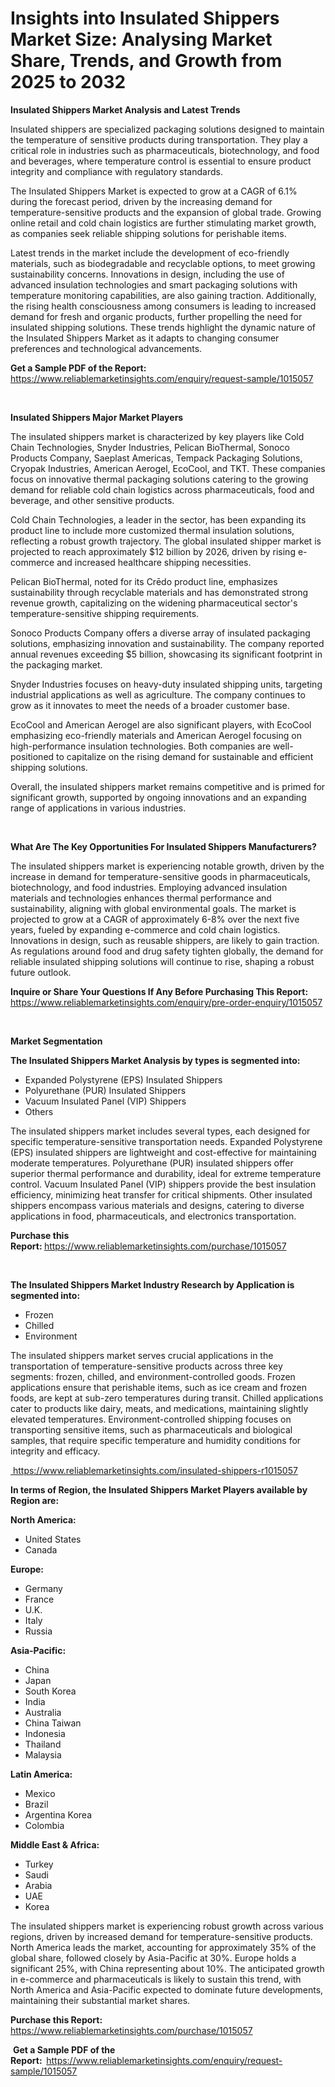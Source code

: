 <p><h1>Insights into Insulated Shippers Market Size: Analysing Market Share, Trends, and Growth from 2025 to 2032</h1></p><p><strong>Insulated Shippers Market Analysis and Latest Trends</strong></p>
<p><p>Insulated shippers are specialized packaging solutions designed to maintain the temperature of sensitive products during transportation. They play a critical role in industries such as pharmaceuticals, biotechnology, and food and beverages, where temperature control is essential to ensure product integrity and compliance with regulatory standards. </p><p>The Insulated Shippers Market is expected to grow at a CAGR of 6.1% during the forecast period, driven by the increasing demand for temperature-sensitive products and the expansion of global trade. Growing online retail and cold chain logistics are further stimulating market growth, as companies seek reliable shipping solutions for perishable items. </p><p>Latest trends in the market include the development of eco-friendly materials, such as biodegradable and recyclable options, to meet growing sustainability concerns. Innovations in design, including the use of advanced insulation technologies and smart packaging solutions with temperature monitoring capabilities, are also gaining traction. Additionally, the rising health consciousness among consumers is leading to increased demand for fresh and organic products, further propelling the need for insulated shipping solutions. These trends highlight the dynamic nature of the Insulated Shippers Market as it adapts to changing consumer preferences and technological advancements.</p></p>
<p><strong>Get a Sample PDF of the Report:&nbsp;</strong> <a href="https://www.reliablemarketinsights.com/enquiry/request-sample/1015057?utm_campaign=3364&utm_medium=2&utm_source=Github&utm_content=ia&utm_term=17042025&utm_id=insulated-shippers">https://www.reliablemarketinsights.com/enquiry/request-sample/1015057</a></p>
<p>&nbsp;</p>
<p><strong>Insulated Shippers Major Market Players</strong></p>
<p><p>The insulated shippers market is characterized by key players like Cold Chain Technologies, Snyder Industries, Pelican BioThermal, Sonoco Products Company, Saeplast Americas, Tempack Packaging Solutions, Cryopak Industries, American Aerogel, EcoCool, and TKT. These companies focus on innovative thermal packaging solutions catering to the growing demand for reliable cold chain logistics across pharmaceuticals, food and beverage, and other sensitive products.</p><p>Cold Chain Technologies, a leader in the sector, has been expanding its product line to include more customized thermal insulation solutions, reflecting a robust growth trajectory. The global insulated shipper market is projected to reach approximately $12 billion by 2026, driven by rising e-commerce and increased healthcare shipping necessities.</p><p>Pelican BioThermal, noted for its Crēdo product line, emphasizes sustainability through recyclable materials and has demonstrated strong revenue growth, capitalizing on the widening pharmaceutical sector's temperature-sensitive shipping requirements.</p><p>Sonoco Products Company offers a diverse array of insulated packaging solutions, emphasizing innovation and sustainability. The company reported annual revenues exceeding $5 billion, showcasing its significant footprint in the packaging market.</p><p>Snyder Industries focuses on heavy-duty insulated shipping units, targeting industrial applications as well as agriculture. The company continues to grow as it innovates to meet the needs of a broader customer base.</p><p>EcoCool and American Aerogel are also significant players, with EcoCool emphasizing eco-friendly materials and American Aerogel focusing on high-performance insulation technologies. Both companies are well-positioned to capitalize on the rising demand for sustainable and efficient shipping solutions.</p><p>Overall, the insulated shippers market remains competitive and is primed for significant growth, supported by ongoing innovations and an expanding range of applications in various industries.</p></p>
<p>&nbsp;</p>
<p><strong>What Are The Key Opportunities For Insulated Shippers Manufacturers?</strong></p>
<p><p>The insulated shippers market is experiencing notable growth, driven by the increase in demand for temperature-sensitive goods in pharmaceuticals, biotechnology, and food industries. Employing advanced insulation materials and technologies enhances thermal performance and sustainability, aligning with global environmental goals. The market is projected to grow at a CAGR of approximately 6-8% over the next five years, fueled by expanding e-commerce and cold chain logistics. Innovations in design, such as reusable shippers, are likely to gain traction. As regulations around food and drug safety tighten globally, the demand for reliable insulated shipping solutions will continue to rise, shaping a robust future outlook.</p></p>
<p><strong>Inquire or Share Your Questions If Any Before Purchasing This Report:</strong> <a href="https://www.reliablemarketinsights.com/enquiry/pre-order-enquiry/1015057?utm_campaign=3364&utm_medium=2&utm_source=Github&utm_content=ia&utm_term=17042025&utm_id=insulated-shippers">https://www.reliablemarketinsights.com/enquiry/pre-order-enquiry/1015057</a></p>
<p>&nbsp;</p>
<p><strong>Market Segmentation</strong></p>
<p><strong>The Insulated Shippers Market Analysis by types is segmented into:</strong></p>
<p><ul><li>Expanded Polystyrene (EPS) Insulated Shippers</li><li>Polyurethane (PUR) Insulated Shippers</li><li>Vacuum Insulated Panel (VIP) Shippers</li><li>Others</li></ul></p>
<p><p>The insulated shippers market includes several types, each designed for specific temperature-sensitive transportation needs. Expanded Polystyrene (EPS) insulated shippers are lightweight and cost-effective for maintaining moderate temperatures. Polyurethane (PUR) insulated shippers offer superior thermal performance and durability, ideal for extreme temperature control. Vacuum Insulated Panel (VIP) shippers provide the best insulation efficiency, minimizing heat transfer for critical shipments. Other insulated shippers encompass various materials and designs, catering to diverse applications in food, pharmaceuticals, and electronics transportation.</p></p>
<p><strong>Purchase this Report:&nbsp;</strong><a href="https://www.reliablemarketinsights.com/purchase/1015057?utm_campaign=3364&utm_medium=2&utm_source=Github&utm_content=ia&utm_term=17042025&utm_id=insulated-shippers">https://www.reliablemarketinsights.com/purchase/1015057</a></p>
<p>&nbsp;</p>
<p><strong>The Insulated Shippers Market Industry Research by Application is segmented into:</strong></p>
<p><ul><li>Frozen</li><li>Chilled</li><li>Environment</li></ul></p>
<p><p>The insulated shippers market serves crucial applications in the transportation of temperature-sensitive products across three key segments: frozen, chilled, and environment-controlled goods. Frozen applications ensure that perishable items, such as ice cream and frozen foods, are kept at sub-zero temperatures during transit. Chilled applications cater to products like dairy, meats, and medications, maintaining slightly elevated temperatures. Environment-controlled shipping focuses on transporting sensitive items, such as pharmaceuticals and biological samples, that require specific temperature and humidity conditions for integrity and efficacy.</p></p>
<p><a href="https://www.reliablemarketinsights.com/insulated-shippers-r1015057?utm_campaign=3364&utm_medium=2&utm_source=Github&utm_content=ia&utm_term=17042025&utm_id=insulated-shippers">&nbsp;https://www.reliablemarketinsights.com/insulated-shippers-r1015057</a></p>
<p><strong>In terms of Region, the Insulated Shippers Market Players available by Region are:</strong></p>
<p>
    <p> <strong> North America: </strong>
        <ul>
            <li>United States</li>
            <li>Canada</li>
        </ul>
        </p> 
    <p> <strong> Europe: </strong>
        <ul>
            <li>Germany</li>
            <li>France</li>
            <li>U.K.</li>
            <li>Italy</li>
            <li>Russia</li>
        </ul>
        </p> 
    <p> <strong> Asia-Pacific: </strong>
        <ul>
            <li>China</li>
            <li>Japan</li>
            <li>South Korea</li>
            <li>India</li>
            <li>Australia</li>
            <li>China Taiwan</li>
            <li>Indonesia</li>
            <li>Thailand</li>
            <li>Malaysia</li>
        </ul>
        </p> 
    <p> <strong> Latin America: </strong>
        <ul>
            <li>Mexico</li>
            <li>Brazil</li>
            <li>Argentina Korea</li>
            <li>Colombia</li>
        </ul>
        </p> 
    <p> <strong> Middle East & Africa: </strong>
        <ul>
            <li>Turkey</li>
            <li>Saudi</li>
            <li>Arabia</li>
            <li>UAE</li>
            <li>Korea</li>
        </ul>
    </p>
    </p>
<p><p>The insulated shippers market is experiencing robust growth across various regions, driven by increased demand for temperature-sensitive products. North America leads the market, accounting for approximately 35% of the global share, followed closely by Asia-Pacific at 30%. Europe holds a significant 25%, with China representing about 10%. The anticipated growth in e-commerce and pharmaceuticals is likely to sustain this trend, with North America and Asia-Pacific expected to dominate future developments, maintaining their substantial market shares.</p></p>
<p><strong>Purchase this Report: </strong><a href="https://www.reliablemarketinsights.com/purchase/1015057?utm_campaign=3364&utm_medium=2&utm_source=Github&utm_content=ia&utm_term=17042025&utm_id=insulated-shippers">https://www.reliablemarketinsights.com/purchase/1015057</a></p>
<p>&nbsp;<strong>Get a Sample PDF of the Report:&nbsp;&nbsp;</strong><a href="https://www.reliablemarketinsights.com/enquiry/request-sample/1015057?utm_campaign=3364&utm_medium=2&utm_source=Github&utm_content=ia&utm_term=17042025&utm_id=insulated-shippers">https://www.reliablemarketinsights.com/enquiry/request-sample/1015057</a></p>
<p><strong></strong></p>
<p><p></p><p></p><p></p></p>
